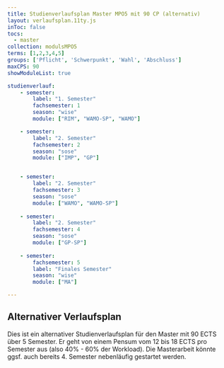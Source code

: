 ```yaml
---
title: Studienverlaufsplan Master MPO5 mit 90 CP (alternativ)
layout: verlaufsplan.11ty.js
inToc: false
tocs:
  - master
collection: modulsMPO5
terms: [1,2,3,4,5]
groups: ['Pflicht', 'Schwerpunkt', 'Wahl', 'Abschluss']
maxCPS: 90
showModuleList: true

studienverlauf:
    - semester:
        label: "1. Semester"
        fachsemester: 1
        season: "wise"
        module: ["RIM", "WAMO-SP", "WAMO"]

    - semester:
        label: "2. Semester"
        fachsemester: 2
        season: "sose"
        module: ["IMP", "GP"]


    - semester:
        label: "2. Semester"
        fachsemester: 3
        season: "sose"
        module: ["WAMO", "WAMO-SP"]
        
    - semester:
        label: "2. Semester"
        fachsemester: 4
        season: "sose"
        module: ["GP-SP"]
        
    - semester:
        fachsemester: 5
        label: "Finales Semester"
        season: "wise"
        module: ["MA"]

---
```



## Alternativer Verlaufsplan

Dies ist ein alternativer Studienverlaufsplan für den Master mit 90 ECTS über 5 Semester. Er geht von einem Pensum vom 12 bis 18 ECTS pro Semester aus (also 40% - 60% der Workload). Die Masterarbeit könnte ggsf. auch bereits 4. Semester nebenläufig gestartet werden.